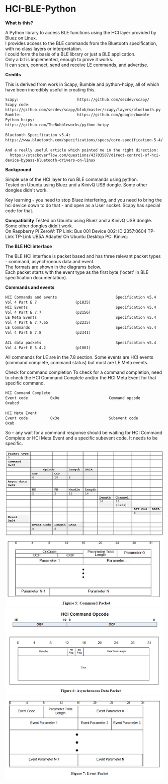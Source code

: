# HCI-BLE-Python

**What is this?**    

A Python library to access BLE functions using the HCI layer provided by Bluez on Linux.      
I provides access to the BLE commands from the Bluetooth specification, with no class layers or interpretation.  
I could form the basis of a BLE library or just a BLE application.   
Only a bit is implemented, enough to prove it works.  
It can scan, connect, send and receive LE commands, and advertise.   

**Credits**

This is derived from work in Scapy, Bumble and python-hcipy, all of which have been incredibly useful in creating this.

```
Scapy:                          https://github.com/secdev/scapy/
Scapy code:                     https://github.com/secdev/scapy/blob/master/scapy/layers/bluetooth.py
Bumble:                         https://github.com/google/bumble
Python-hcipy:                   https://github.com/TheBubbleworks/python-hcipy

Bluetooth Specification v5.4:   https://www.bluetooth.com/specifications/specs/core-specification-5-4/

And a really useful article which pointed me in the right direction: 
  https://stackoverflow.com/questions/43703507/direct-control-of-hci-device-bypass-bluetooth-drivers-on-linux
```
**Background**

Simple use of the HCI layer to run BLE commands using python.   
Tested on Ubuntu using Bluez and a KinivQ USB dongle. Some other dongles didn't work.   

Key learning - you need to stop Bluez interfering, and you need to bring the hci device down to do that - and open as a User socket.   Scapy has special code for that.


**Compatibility**
Tested on Ubuntu using Bluez and a KinivQ USB dongle. Some other dongles didn't work.  
On Raspberry Pi ZeroW:   TP Link: Bus 001 Device 002: ID 2357:0604 TP-Link TP-Link UB5A Adapter
On Ubuntu Desktop PC:    Kinivq:   

**The BLE HCI interface**   

The BLE HCI interface is packet based and has three relevant packet types - command, asynchronous data and event.   
The formats are shown in the diagrams below.   
Each packet starts with the event type as the first byte ('octet' in BLE specification documentation).   


**Commands and events**
```
HCI Commands and events                          Specification v5.4  Vol 4 Part E 7                 (p1835)
HCI Events                                       Specification v5.4  Vol 4 Part E 7.7               (p2156)
LE Meta Events                                   Specification v5.4  Vol 4 Part E 7.7.65            (p2235)
LE Commands                                      Specification v5.4  Vol 4 Part E 7.8               (p2341)

ACL data packets                                 Specification v5.4  Vol 4 Part E 5.4.2             (p1801)
```
All commands for LE are in the 7.8 section.
Some events are HCI events (command complete, command status) but most are LE Meta events.

Check for command completion
To check for a command completion, need to check the HCI Command Complete and/or the HCI Meta Event for that specific command.

```
HCI Command Complete
Event code          0x0e                      Command opcode           0xabcd

HCI Meta Event                 
Event code          0x3e                      Subevent code            0xab
```
So – any wait for a command response should be waiting for HCI Command Complete or HCI Meta Event and a specific subevent code. It needs to be specific.



<p align="center">
  <img src="https://github.com/paulhamsh/HCI-BLE-Python/blob/main/pictures/HCI Packet Types.jpg" >
  <img src="https://github.com/paulhamsh/HCI-BLE-Python/blob/main/pictures/HCI Command Packet.jpg">
  <img src="https://github.com/paulhamsh/HCI-BLE-Python/blob/main/pictures/HCI Command Opcode.jpg">
  <img src="https://github.com/paulhamsh/HCI-BLE-Python/blob/main/pictures/HCI ACL Packet.jpg">
  <img src="https://github.com/paulhamsh/HCI-BLE-Python/blob/main/pictures/HCI Event Packet.jpg">
</p>


